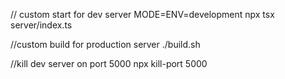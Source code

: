 // custom start for dev server
MODE=ENV=development npx tsx server/index.ts

//custom build for production server
./build.sh

//kill dev server on port 5000
npx kill-port 5000
